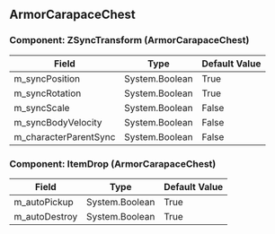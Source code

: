 ## ArmorCarapaceChest

### Component: ZSyncTransform (ArmorCarapaceChest)

|Field|Type|Default Value|
|-----|----|-------------|
|m_syncPosition|System.Boolean|True|
|m_syncRotation|System.Boolean|True|
|m_syncScale|System.Boolean|False|
|m_syncBodyVelocity|System.Boolean|False|
|m_characterParentSync|System.Boolean|False|

### Component: ItemDrop (ArmorCarapaceChest)

|Field|Type|Default Value|
|-----|----|-------------|
|m_autoPickup|System.Boolean|True|
|m_autoDestroy|System.Boolean|True|

